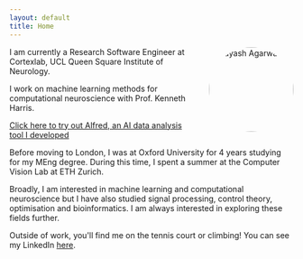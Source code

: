 ```yaml
---
layout: default
title: Home
---
```


<img src="{{ '/assets/images/profile.jpeg' | relative_url }}" alt="Suyash Agarwal" style="float: right; width: 150px; margin-left: 20px; border-radius: 50%;">

I am currently a Research Software Engineer at Cortexlab, UCL Queen Square Institute of Neurology.

I work on machine learning methods for computational neuroscience with Prof. Kenneth Harris.

[Click here to try out Alfred, an AI data analysis tool I developed](https://alfredthescientist.com)

Before moving to London, I was at Oxford University for 4 years studying for my MEng degree. During this time, I spent a summer at the Computer Vision Lab at ETH Zurich.

Broadly, I am interested in machine learning and computational neuroscience but I have also studied signal processing, control theory, optimisation and bioinformatics. I am always interested in exploring these fields further.

Outside of work, you'll find me on the tennis court or climbing!
You can see my LinkedIn [here](https://www.linkedin.com/in/suyash--agarwal/).